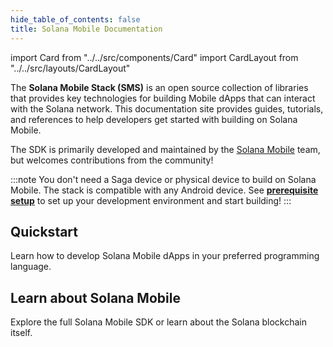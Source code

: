 ```yaml
--- 
hide_table_of_contents: false
title: Solana Mobile Documentation
---
```


import Card from "../../src/components/Card"
import CardLayout from "../../src/layouts/CardLayout"

The **Solana Mobile Stack (SMS)** is an open source collection of libraries that provides key technologies for building Mobile dApps that can interact with the Solana network. This documentation site provides guides, tutorials, and references to help developers get started with building on Solana Mobile.

The SDK is primarily developed and maintained by the [Solana Mobile](https://github.com/solana-mobile) team, but welcomes contributions from the community!

:::note
You don't need a Saga device or physical device to build on Solana Mobile. The stack is compatible with any Android device. See [**prerequisite setup**](development-setup) to set up your development environment and start building!
:::

## Quickstart 
Learn how to develop Solana Mobile dApps in your preferred programming language.

<CardLayout autoFitEnabled={true}>
    <Card
        to="/react-native/overview"
        header={{
            label: "React Native SDK",
            translateId: "developer-programs",
        }}
        body={{
            label: "Learn about the React Native SDK and how to quickly start building on Solana Mobile.",
            translateId: "learn-programs",
        }}
        iconPath="img/react-native-96.svg"
    />
    <Card
        to="/android-native/overview"
        header={{
            label: "Android SDK",
            translateId: "development-setup",
        }}
        body={{
            label: "Learn how to build on native Android and build an app with full Android capabilities.",
            translateId: "development-setup-body",
        }}
        iconPath="img/android_icon.svg"
    />
</CardLayout>

<CardLayout autoFitEnabled={true}>
    <Card
        to="/react-native/quickstart#solana-mobile-dapp-scaffold"
        header={{
            label: "React Native Template dApp",
            translateId: "developer-programs",
        }}
        body={{
            label: "Jump into building with our template React Native dApp.",
            translateId: "learn-programs",
        }}
        iconPath="img/rocket-icon2.png"
    />
    <Card
        to="/sample-apps/sample_app_overview"
        header={{
            label: "Sample Apps",
            translateId: "development-setup",
        }}
        body={{
            label: "Reference our collection of sample apps that use the Solana Mobile Stack.",
            translateId: "development-setup-body",
        }}
        iconPath="img/bookshelf-circle-icon.png"
    />
</CardLayout>

## Learn about Solana Mobile

Explore the full Solana Mobile SDK or learn about the Solana blockchain itself.

<CardLayout autoFitEnabled={true}>
    <Card
        to="/getting-started/overview"
        header={{
            label: "SDK Overview",
            translateId: "developer-programs",
        }}
        body={{
            label: "Learn about the different libraries and tools provided by the Solana Mobile Stack.",
            translateId: "learn-programs",
        }}
        iconPath="img/solana-mobile-stack-logo.png"
    />
    <Card
        to="https://docs.solana.com/introduction"
        header={{
            label: "Solana Core Documentation",
            translateId: "development-setup",
        }}
        body={{
            label: "Learn about the history and core concepts of the Solana Blockchain.",
            translateId: "development-setup-body",
        }}
        iconPath="img/solanaLogoMark.svg"
    />
</CardLayout>